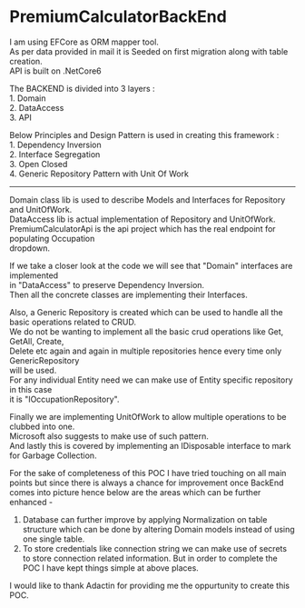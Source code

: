 # PremiumCalculatorBackEnd

I am using EFCore as ORM mapper tool.  
As per data provided in mail it is Seeded on first migration along with table creation.  
API is built on .NetCore6

The BACKEND is divided into 3 layers :  
	1. Domain  
	2. DataAccess  
	3. API  

Below Principles and Design Pattern is used in creating this framework :  
	1. Dependency Inversion  
	2. Interface Segregation  
	3. Open Closed  
	4. Generic Repository Pattern with Unit Of Work  
	



---------------------------------------------------------------------------------------------

Domain class lib is used to describe Models and Interfaces for Repository and UnitOfWork.  
DataAccess lib is actual implementation of Repository and UnitOfWork.  
PremiumCalculatorApi is the api project which has the real endpoint for populating Occupation  
dropdown.  


If we take a closer look at the code we will see that "Domain" interfaces are implemented  
in "DataAccess" to preserve Dependency Inversion.  
Then all the concrete classes are implementing their Interfaces.  


Also, a Generic Repository is created which can be used to handle all the basic operations
related to CRUD.  
We do not be wanting to implement all the basic crud operations like Get, GetAll, Create,  
Delete etc again and again in multiple repositories hence every time only GenericRepository  
will be used.  
For any individual Entity need we can make use of Entity specific repository in this case  
it is "IOccupationRepository".  


Finally we are implementing UnitOfWork to allow multiple operations to be clubbed into one.  
Microsoft also suggests to make use of such pattern.  
And lastly this is covered by implementing an IDisposable interface to mark for Garbage Collection.  


For the sake of completeness of this POC I have tried touching on all main points but since there is always a chance for improvement once BackEnd comes into picture hence below are the areas which can be further enhanced -
1.	Database can further improve by applying Normalization on table structure which can be done by altering Domain models instead of using one single table.
2.	To store credentials like connection string we can make use of secrets to store connection related information.
But in order to complete the POC I have kept things simple at above places.


I would like to thank Adactin for providing me the oppurtunity to create this POC.








